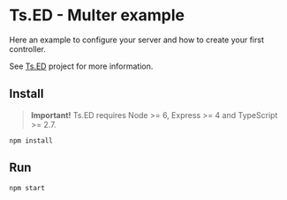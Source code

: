 # Ts.ED - Multer example

Here an example to configure your server and how to create your first controller.

See [Ts.ED](https://romakita.github.io/ts-express-decorators) project for more information.

## Install

> **Important!** Ts.ED requires Node >= 6, Express >= 4 and TypeScript >= 2.7.

```batch
npm install
```

## Run

```
npm start
```

